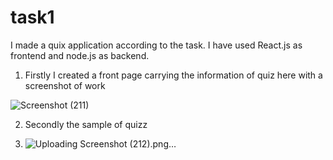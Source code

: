 # task1

I made a quix application according to the task. I have used React.js as frontend and node.js as backend.
1. Firstly I created a  front page carrying the information of quiz here with a screenshot of work

![Screenshot (211)](https://github.com/Kumarijaya123/task1/assets/81750694/92bc458f-7664-4351-96ee-23146bccc9f7)

2.  Secondly the sample of quizz

3.  ![Uploading Screenshot (212).png…]()

